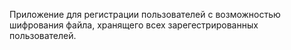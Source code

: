 Приложение для регистрации пользователей с возможностью шифрования файла, хранящего всех зарегестрированных пользователей.  
